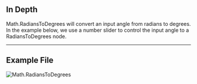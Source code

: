## In Depth
Math.RadiansToDegrees will convert an input angle from radians to degrees. In the example below, we use a number slider to control the input angle to a RadiansToDegrees node.
___
## Example File

![Math.RadiansToDegrees](./DSCore.Math.RadiansToDegrees_img.png)
